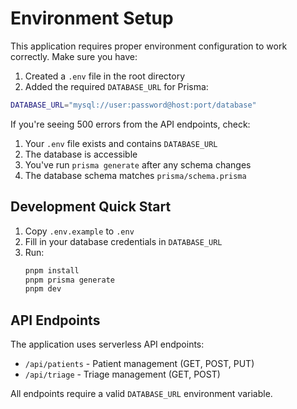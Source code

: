 # Environment Setup

This application requires proper environment configuration to work correctly. Make sure you have:

1. Created a `.env` file in the root directory
2. Added the required `DATABASE_URL` for Prisma:

```bash
DATABASE_URL="mysql://user:password@host:port/database"
```

If you're seeing 500 errors from the API endpoints, check:

1. Your `.env` file exists and contains `DATABASE_URL`
2. The database is accessible
3. You've run `prisma generate` after any schema changes
4. The database schema matches `prisma/schema.prisma`

## Development Quick Start

1. Copy `.env.example` to `.env`
2. Fill in your database credentials in `DATABASE_URL`
3. Run:
   ```bash
   pnpm install
   pnpm prisma generate
   pnpm dev
   ```

## API Endpoints

The application uses serverless API endpoints:

- `/api/patients` - Patient management (GET, POST, PUT)
- `/api/triage` - Triage management (GET, POST)

All endpoints require a valid `DATABASE_URL` environment variable.
